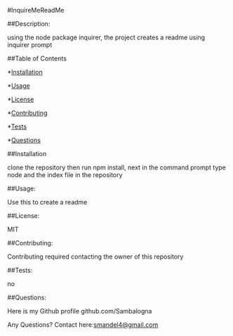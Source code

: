 #InquireMeReadMe 

##Description:

using the node package inquirer, the project creates a readme using inquirer prompt 
 
##Table of Contents

*[Installation](#Installation)

*[Usage](#Usage)

*[License](#License)

*[Contributing](#Contributing)

*[Tests](#Tests)

*[Questions](#Questions)

##Installation

clone the repository then run npm install, next in the command prompt type node and the index file in the repository 

##Usage:

Use this to create a readme 
 
##License:

MIT 
 
##Contributing:

Contributing required contacting the owner of this repository 
 
##Tests:

no 
 
##Questions:

Here is my Github profile github.com/Sambalogna 
 
Any Questions? Contact here:smandel4@gmail.com

                            
